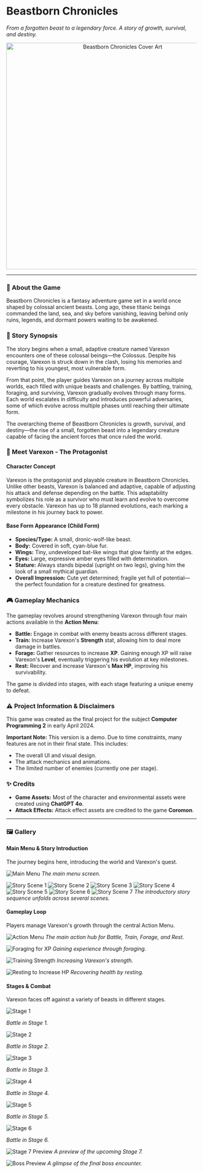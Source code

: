 # Beastborn Chronicles

*From a forgotten beast to a legendary force. A story of growth, survival, and destiny.*

<p align="center">
  <img src="https://github.com/Dean5w6/Beastborn-Chronicles/blob/master/Beastborn%20Chronicles/screenshots/CoverPage.png?raw=true" alt="Beastborn Chronicles Cover Art" width="600">
</p>

---

### 📖 About the Game

Beastborn Chronicles is a fantasy adventure game set in a world once shaped by colossal ancient beasts. Long ago, these titanic beings commanded the land, sea, and sky before vanishing, leaving behind only ruins, legends, and dormant powers waiting to be awakened.

### 📜 Story Synopsis

The story begins when a small, adaptive creature named Varexon encounters one of these colossal beings—the Colossus. Despite his courage, Varexon is struck down in the clash, losing his memories and reverting to his youngest, most vulnerable form.

From that point, the player guides Varexon on a journey across multiple worlds, each filled with unique beasts and challenges. By battling, training, foraging, and surviving, Varexon gradually evolves through many forms. Each world escalates in difficulty and introduces powerful adversaries, some of which evolve across multiple phases until reaching their ultimate form.

The overarching theme of Beastborn Chronicles is growth, survival, and destiny—the rise of a small, forgotten beast into a legendary creature capable of facing the ancient forces that once ruled the world.

### 🐾 Meet Varexon - The Protagonist

#### Character Concept
Varexon is the protagonist and playable creature in Beastborn Chronicles. Unlike other beasts, Varexon is balanced and adaptive, capable of adjusting his attack and defense depending on the battle. This adaptability symbolizes his role as a survivor who must learn and evolve to overcome every obstacle. Varexon has up to 18 planned evolutions, each marking a milestone in his journey back to power.

#### Base Form Appearance (Child Form)
*   **Species/Type:** A small, dronic-wolf-like beast.
*   **Body:** Covered in soft, cyan-blue fur.
*   **Wings:** Tiny, undeveloped bat-like wings that glow faintly at the edges.
*   **Eyes:** Large, expressive amber eyes filled with determination.
*   **Stature:** Always stands bipedal (upright on two legs), giving him the look of a small mythical guardian.
*   **Overall Impression:** Cute yet determined; fragile yet full of potential—the perfect foundation for a creature destined for greatness.

### 🎮 Gameplay Mechanics

The gameplay revolves around strengthening Varexon through four main actions available in the **Action Menu**:

*   **Battle:** Engage in combat with enemy beasts across different stages.
*   **Train:** Increase Varexon's **Strength** stat, allowing him to deal more damage in battles.
*   **Forage:** Gather resources to increase **XP**. Gaining enough XP will raise Varexon's **Level**, eventually triggering his evolution at key milestones.
*   **Rest:** Recover and increase Varexon's **Max HP**, improving his survivability.

The game is divided into stages, with each stage featuring a unique enemy to defeat.

### ⚠️ Project Information & Disclaimers

This game was created as the final project for the subject **Computer Programming 2** in early April 2024.

**Important Note:** This version is a demo. Due to time constraints, many features are not in their final state. This includes:
*   The overall UI and visual design.
*   The attack mechanics and animations.
*   The limited number of enemies (currently one per stage).

### ✨ Credits
*   **Game Assets:** Most of the character and environmental assets were created using **ChatGPT 4o**.
*   **Attack Effects:** Attack effect assets are credited to the game **Coromon**.

---
### 🖼️ Gallery

#### Main Menu & Story Introduction
The journey begins here, introducing the world and Varexon's quest.

![Main Menu](https://github.com/Dean5w6/Beastborn-Chronicles/blob/master/Beastborn%20Chronicles/screenshots/MainMenu.png?raw=true)
*The main menu screen.*

![Story Scene 1](https://github.com/Dean5w6/Beastborn-Chronicles/blob/master/Beastborn%20Chronicles/screenshots/Story1.png?raw=true)
![Story Scene 2](https://github.com/Dean5w6/Beastborn-Chronicles/blob/master/Beastborn%20Chronicles/screenshots/Story2.png?raw=true)
![Story Scene 3](https://github.com/Dean5w6/Beastborn-Chronicles/blob/master/Beastborn%20Chronicles/screenshots/Story3.png?raw=true)
![Story Scene 4](https://github.com/Dean5w6/Beastborn-Chronicles/blob/master/Beastborn%20Chronicles/screenshots/Story4.png?raw=true)
![Story Scene 5](https://github.com/Dean5w6/Beastborn-Chronicles/blob/master/Beastborn%20Chronicles/screenshots/Story5.png?raw=true)
![Story Scene 6](https://github.com/Dean5w6/Beastborn-Chronicles/blob/master/Beastborn%20Chronicles/screenshots/Story6.png?raw=true)
![Story Scene 7](https://github.com/Dean5w6/Beastborn-Chronicles/blob/master/Beastborn%20Chronicles/screenshots/Story7.png?raw=true)
*The introductory story sequence unfolds across several scenes.*

#### Gameplay Loop
Players manage Varexon's growth through the central Action Menu.

![Action Menu](https://github.com/Dean5w6/Beastborn-Chronicles/blob/master/Beastborn%20Chronicles/screenshots/ActionMenu.png?raw=true)
*The main action hub for Battle, Train, Forage, and Rest.*

![Foraging for XP](https://github.com/Dean5w6/Beastborn-Chronicles/blob/master/Beastborn%20Chronicles/screenshots/ForageXPIncreased.png?raw=true)
*Gaining experience through foraging.*

![Training Strength](https://github.com/Dean5w6/Beastborn-Chronicles/blob/master/Beastborn%20Chronicles/screenshots/TrainStrengthIncreased.png?raw=true)
*Increasing Varexon's strength.*

![Resting to Increase HP](https://github.com/Dean5w6/Beastborn-Chronicles/blob/master/Beastborn%20Chronicles/screenshots/RestIncreaseMaxHP.png?raw=true)
*Recovering health by resting.*

#### Stages & Combat
Varexon faces off against a variety of beasts in different stages.

![Stage 1](https://github.com/Dean5w6/Beastborn-Chronicles/blob/master/Beastborn%20Chronicles/screenshots/UnfinishedStage1.png?raw=true)

*Battle in Stage 1.*

![Stage 2](https://github.com/Dean5w6/Beastborn-Chronicles/blob/master/Beastborn%20Chronicles/screenshots/UnfinishedStage2.png?raw=true)

*Battle in Stage 2.*

![Stage 3](https://github.com/Dean5w6/Beastborn-Chronicles/blob/master/Beastborn%20Chronicles/screenshots/UnfinishedStage3.png?raw=true)

*Battle in Stage 3.*

![Stage 4](https://github.com/Dean5w6/Beastborn-Chronicles/blob/master/Beastborn%20Chronicles/screenshots/UnfinishedStage4.png?raw=true)

*Battle in Stage 4.*

![Stage 5](https://github.com/Dean5w6/Beastborn-Chronicles/blob/master/Beastborn%20Chronicles/screenshots/UnfinishedStage5.png?raw=true)

*Battle in Stage 5.*

![Stage 6](https://github.com/Dean5w6/Beastborn-Chronicles/blob/master/Beastborn%20Chronicles/screenshots/UnfinishedStage6.png?raw=true)

*Battle in Stage 6.*

![Stage 7 Preview](https://github.com/Dean5w6/Beastborn-Chronicles/blob/master/Beastborn%20Chronicles/screenshots/Stage7Preview.png?raw=true)
*A preview of the upcoming Stage 7.*

![Boss Preview](https://github.com/Dean5w6/Beastborn-Chronicles/blob/master/Beastborn%20Chronicles/screenshots/BossPreview.png?raw=true)
*A glimpse of the final boss encounter.*

